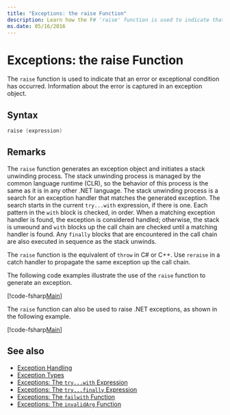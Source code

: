 ```yaml
---
title: "Exceptions: the raise Function"
description: Learn how the F# 'raise' function is used to indicate that an error or exceptional condition has occurred.
ms.date: 05/16/2016
---
```

# Exceptions: the raise Function

The `raise` function is used to indicate that an error or exceptional condition has occurred. Information about the error is captured in an exception object.

## Syntax

```fsharp
raise (expression)
```

## Remarks

The `raise` function generates an exception object and initiates a stack unwinding process. The stack unwinding process is managed by the common language runtime (CLR), so the behavior of this process is the same as it is in any other .NET language. The stack unwinding process is a search for an exception handler that matches the generated exception. The search starts in the current `try...with` expression, if there is one. Each pattern in the `with` block is checked, in order. When a matching exception handler is found, the exception is considered handled; otherwise, the stack is unwound and `with` blocks up the call chain are checked until a matching handler is found. Any `finally` blocks that are encountered in the call chain are also executed in sequence as the stack unwinds.

The `raise` function is the equivalent of `throw` in C# or C++. Use `reraise` in a catch handler to propagate the same exception up the call chain.

The following code examples illustrate the use of the `raise` function to generate an exception.

[!code-fsharp[Main](~/samples/snippets/fsharp/lang-ref-2/snippet5801.fs)]

The `raise` function can also be used to raise .NET exceptions, as shown in the following example.

[!code-fsharp[Main](~/samples/snippets/fsharp/lang-ref-2/snippet5802.fs)]

## See also

- [Exception Handling](index.md)
- [Exception Types](exception-types.md)
- [Exceptions: The `try...with` Expression](the-try-with-expression.md)
- [Exceptions: The `try...finally` Expression](the-try-finally-expression.md)
- [Exceptions: The `failwith` Function](the-failwith-function.md)
- [Exceptions: The `invalidArg` Function](the-invalidArg-function.md)
